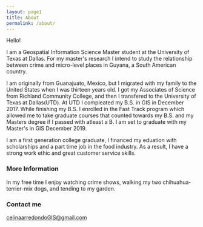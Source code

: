 ```yaml
---
layout: page1
title: About
permalink: /about/
---
```


Hello!

I am a Geospatial Information Science Master student at the University of Texas at Dallas. For my master's research I intend to study the relationship between crime and micro-level places in Guyana, a South American country.

I am originally from Guanajuato, Mexico, but I migrated with my family to the United States when I was thirteen years old. I got my Associates of Science from Richland Community College, and then I transfered to the University of Texas at Dallas(UTD). At UTD I compleated my B.S. in GIS in December 2017. While finishing my B.S. I enrolled in the Fast Track program which allowed me to take graduate courses that counted towards my B.S. and my Masters degree if I passed with atleast a B. I am set to graduate with my Master's in GIS December 2019. 

I am a first generation college graduate, I financed my eduation with scholarships and a part time job in the food industry. As a result, I have a strong work ethic and great customer service skills. 

### More Information

In my free time I enjoy watching crime shows, walking my two chihuahua-terrier-mix dogs, and tending to my garden. 

### Contact me

[celinaarredondoGIS@gmail.com](mailto:celinaarredondoGIS@gmail.com)
